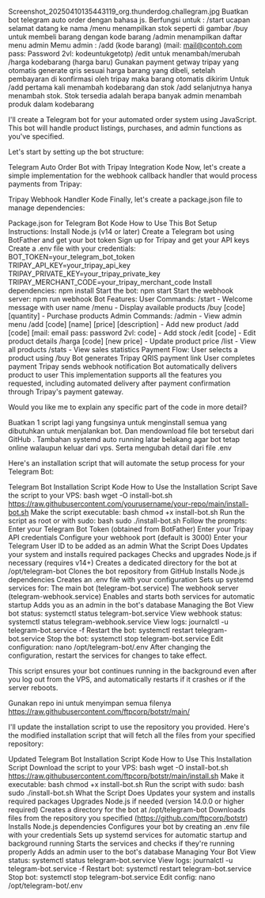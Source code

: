 
Screenshot_20250410135443119_org.thunderdog.challegram.jpg
Buatkan bot telegram auto order dengan bahasa js. Berfungsi untuk :
/start ucapan selamat datang ke nama
/menu menampilkan stok seperti di gambar
/buy untuk membeli barang dengan kode barang
/admin menampilkan daftar menu admin
Memu admin : 
/add (kode barang) (mail: mail@contoh.com pass: Password 2vl: kodeuntukgetotp) 
/edit untuk menambah/merubah 
/harga kodebarang (harga baru) 
Gunakan payment getway tripay yang otomatis generate qris sesuai harga barang yang dibeli, setelah pembayaran di konfirmasi oleh tripay maka barang otomatis dikirim
Untuk /add pertama kali menambah kodebarang dan stok /add selanjutnya hanya menambah stok. Stok tersedia adalah berapa banyak admin menambah produk dalam kodebarang

I'll create a Telegram bot for your automated order system using JavaScript. This bot will handle product listings, purchases, and admin functions as you've specified.

Let's start by setting up the bot structure:


Telegram Auto Order Bot with Tripay Integration
Kode 
Now, let's create a simple implementation for the webhook callback handler that would process payments from Tripay:


Tripay Webhook Handler
Kode 
Finally, let's create a package.json file to manage dependencies:


Package.json for Telegram Bot
Kode 
How to Use This Bot
Setup Instructions:
Install Node.js (v14 or later)
Create a Telegram bot using BotFather and get your bot token
Sign up for Tripay and get your API keys
Create a .env file with your credentials:
BOT_TOKEN=your_telegram_bot_token
TRIPAY_API_KEY=your_tripay_api_key
TRIPAY_PRIVATE_KEY=your_tripay_private_key
TRIPAY_MERCHANT_CODE=your_tripay_merchant_code
Install dependencies: npm install
Start the bot: npm start
Start the webhook server: npm run webhook
Bot Features:
User Commands:
/start - Welcome message with user name
/menu - Display available products
/buy [code] [quantity] - Purchase products
Admin Commands:
/admin - View admin menu
/add [code] [name] [price] [description] - Add new product
/add [code] [mail: email pass: password 2vl: code] - Add stock
/edit [code] - Edit product details
/harga [code] [new price] - Update product price
/list - View all products
/stats - View sales statistics
Payment Flow:
User selects a product using /buy
Bot generates Tripay QRIS payment link
User completes payment
Tripay sends webhook notification
Bot automatically delivers product to user
This implementation supports all the features you requested, including automated delivery after payment confirmation through Tripay's payment gateway.

Would you like me to explain any specific part of the code in more detail?

Buatkan 1 script lagi yang fungsinya untuk menginstall semua yang dibutuhkan untuk menjalankan bot. Dan mendownload file bot tersebut dari GitHub . Tambahan systemd auto running latar belakang agar bot tetap online walaupun keluar dari vps. Serta mengubah detail dari file .env

Here's an installation script that will automate the setup process for your Telegram Bot:


Telegram Bot Installation Script
Kode 
How to Use the Installation Script
Save the script to your VPS:
bash
wget -O install-bot.sh https://raw.githubusercontent.com/yourusername/your-repo/main/install-bot.sh
Make the script executable:
bash
chmod +x install-bot.sh
Run the script as root or with sudo:
bash
sudo ./install-bot.sh
Follow the prompts:
Enter your Telegram Bot Token (obtained from BotFather)
Enter your Tripay API credentials
Configure your webhook port (default is 3000)
Enter your Telegram User ID to be added as an admin
What the Script Does
Updates your system and installs required packages
Checks and upgrades Node.js if necessary (requires v14+)
Creates a dedicated directory for the bot at /opt/telegram-bot
Clones the bot repository from GitHub
Installs Node.js dependencies
Creates an .env file with your configuration
Sets up systemd services for:
The main bot (telegram-bot.service)
The webhook server (telegram-webhook.service)
Enables and starts both services for automatic startup
Adds you as an admin in the bot's database
Managing the Bot
View bot status: systemctl status telegram-bot.service
View webhook status: systemctl status telegram-webhook.service
View logs: journalctl -u telegram-bot.service -f
Restart the bot: systemctl restart telegram-bot.service
Stop the bot: systemctl stop telegram-bot.service
Edit configuration: nano /opt/telegram-bot/.env
After changing the configuration, restart the services for changes to take effect.

This script ensures your bot continues running in the background even after you log out from the VPS, and automatically restarts if it crashes or if the server reboots.

Gunakan repo ini untuk menyimpan semua filenya https://raw.githubusercontent.com/ftpcorp/botstr/main/

I'll update the installation script to use the repository you provided. Here's the modified installation script that will fetch all the files from your specified repository:


Updated Telegram Bot Installation Script
Kode 
How to Use This Installation Script
Download the script to your VPS:
bash
wget -O install-bot.sh https://raw.githubusercontent.com/ftpcorp/botstr/main/install.sh
Make it executable:
bash
chmod +x install-bot.sh
Run the script with sudo:
bash
sudo ./install-bot.sh
What the Script Does
Updates your system and installs required packages
Upgrades Node.js if needed (version 14.0.0 or higher required)
Creates a directory for the bot at /opt/telegram-bot
Downloads files from the repository you specified (https://github.com/ftpcorp/botstr)
Installs Node.js dependencies
Configures your bot by creating an .env file with your credentials
Sets up systemd services for automatic startup and background running
Starts the services and checks if they're running properly
Adds an admin user to the bot's database
Managing Your Bot
View status: systemctl status telegram-bot.service
View logs: journalctl -u telegram-bot.service -f
Restart bot: systemctl restart telegram-bot.service
Stop bot: systemctl stop telegram-bot.service
Edit config: nano /opt/telegram-bot/.env
